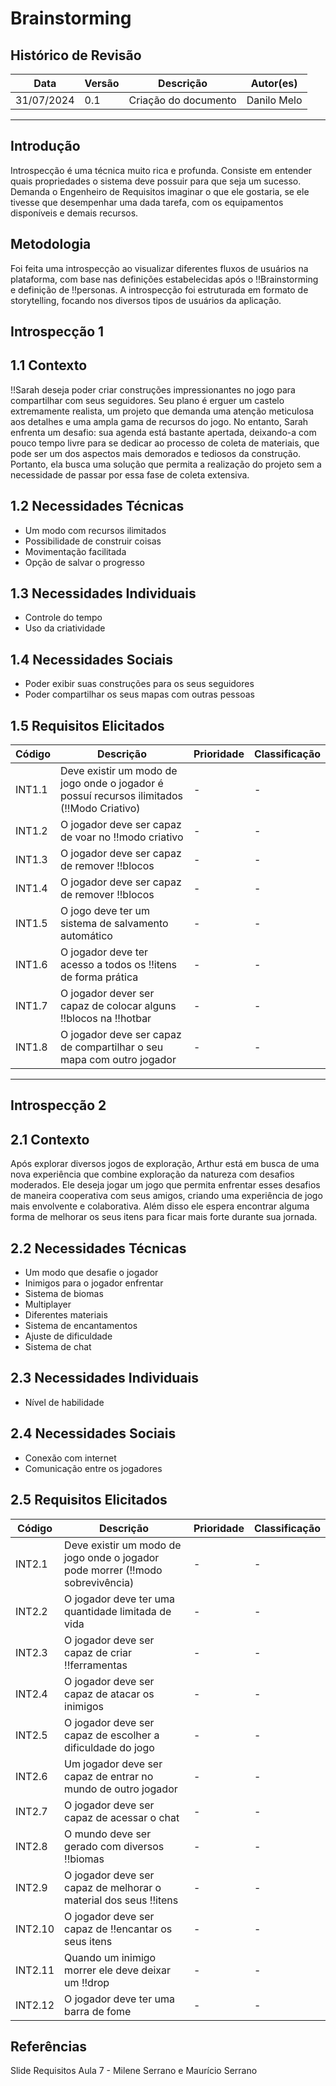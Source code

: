 # Brainstorming

## Histórico de Revisão

| Data       | Versão | Descrição            | Autor(es)                                    |
| ---------- | ------ | -------------------- | -------------------------------------------- |
| 31/07/2024 | 0.1    | Criação do documento | Danilo Melo |

---

## Introdução

Introspecção é uma técnica muito rica e profunda. Consiste em entender quais propriedades o sistema deve possuir para que seja um sucesso. Demanda o Engenheiro de Requisitos imaginar o que ele gostaria, se ele tivesse que desempenhar uma dada tarefa, com os equipamentos disponíveis e demais recursos.

## Metodologia

Foi feita uma introspecção ao visualizar diferentes fluxos de usuários na plataforma, com base nas definições estabelecidas após o !!Brainstorming e definição de !!personas. A introspecção foi estruturada em formato de storytelling, focando nos diversos tipos de usuários da aplicação.

## Introspecção 1

## 1.1 Contexto
!!Sarah deseja poder criar construções impressionantes no jogo para compartilhar com seus seguidores. Seu plano é erguer um castelo extremamente realista, um projeto que demanda uma atenção meticulosa aos detalhes e uma ampla gama de recursos do jogo. No entanto, Sarah enfrenta um desafio: sua agenda está bastante apertada, deixando-a com pouco tempo livre para se dedicar ao processo de coleta de materiais, que pode ser um dos aspectos mais demorados e tediosos da construção. Portanto, ela busca uma solução que permita a realização do projeto sem a necessidade de passar por essa fase de coleta extensiva.

## 1.2 Necessidades Técnicas
* Um modo com recursos ilimitados
* Possibilidade de construir coisas
* Movimentação facilitada
* Opção de salvar o progresso

## 1.3 Necessidades Individuais
* Controle do tempo
* Uso da criatividade

## 1.4 Necessidades Sociais
* Poder exibir suas construções para os seus seguidores
* Poder compartilhar os seus mapas com outras pessoas

## 1.5 Requisitos Elicitados

| Código       | Descrição | Prioridade        | Classificação  |
| ---------- | -------- | -------------------- | -------------------------------------------- |
| INT1.1 | Deve existir um modo de jogo onde o jogador é possuí recursos ilimitados  (!!Modo Criativo)  | - | - |
| INT1.2 | O jogador deve ser capaz de voar no !!modo criativo| - | - |
| INT1.3 | O jogador deve ser capaz de remover !!blocos | - | - |
| INT1.4 | O jogador deve ser capaz de remover !!blocos | - | - |
| INT1.5 | O jogo deve ter um sistema de salvamento automático | - | - |
| INT1.6 | O jogador deve ter acesso a todos os !!itens de forma prática | - | - |
| INT1.7 | O jogador dever ser capaz de colocar alguns !!blocos na !!hotbar | - | - |
| INT1.8 | O jogador deve ser capaz de compartilhar o seu mapa com outro jogador | - | - |


---

## Introspecção 2

## 2.1 Contexto
Após explorar diversos jogos de exploração, Arthur está em busca de uma nova experiência que combine exploração da natureza com desafios moderados. Ele deseja jogar um jogo que permita enfrentar esses desafios de maneira cooperativa com seus amigos, criando uma experiência de jogo mais envolvente e colaborativa. Além disso ele espera encontrar alguma forma de melhorar os seus itens para ficar mais forte durante sua jornada.

## 2.2 Necessidades Técnicas
* Um modo que desafie o jogador 
* Inimigos para o jogador enfrentar
* Sistema de biomas
* Multiplayer
* Diferentes materiais
* Sistema de encantamentos
* Ajuste de dificuldade
* Sistema de chat

## 2.3 Necessidades Individuais
* Nível de habilidade

## 2.4 Necessidades Sociais
* Conexão com internet
* Comunicação entre os jogadores

## 2.5 Requisitos Elicitados

| Código       | Descrição | Prioridade        | Classificação  |
| ---------- | -------- | -------------------- | -------------------------------------------- |
| INT2.1 | Deve existir um modo de jogo onde o jogador pode morrer (!!modo sobrevivência)  | - | - |
| INT2.2 | O jogador deve ter uma quantidade limitada de vida  | - | - |
| INT2.3 | O jogador deve ser capaz de criar !!ferramentas  | - | - |
| INT2.4 | O jogador deve ser capaz de atacar os inimigos | - | - |
| INT2.5 | O jogador deve ser capaz de escolher a dificuldade do jogo | - | - |
| INT2.6 | Um jogador deve ser capaz de entrar no mundo de outro jogador | - | - |
| INT2.7 | O jogador deve ser capaz de acessar o chat | - | - |
| INT2.8 | O mundo deve ser gerado com diversos !!biomas | - | - |
| INT2.9 | O jogador deve ser capaz de melhorar o material dos seus !!itens | - | - |
| INT2.10 | O jogador deve ser capaz de !!encantar os seus itens | - | - |
| INT2.11 | Quando um inimigo morrer ele deve deixar um !!drop | - | - |
| INT2.12 | O jogador deve ter uma barra de fome | - | - |



## Referências 

Slide Requisitos Aula 7 - Milene Serrano e Maurício Serrano